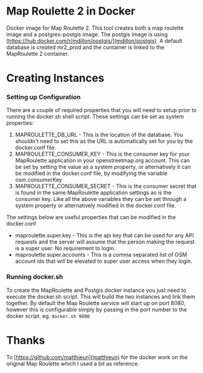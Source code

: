 # Map Roulette 2 in Docker
Docker image for Map Roulette 2. This tool creates both a map roulette image and a postgres-postgis image. The postgis image is using [https://hub.docker.com/r/mdillon/postgis/](mdillon/postgis). A default database is created mr2_prod and the container is linked to the MapRoulette 2 container.

# Creating Instances

### Setting up Configuration

There are a couple of required properties that you will need to setup prior to running the docker.sh shell script. These settings can be set as system properties:

1. MAPROULETTE_DB_URL - This is the location of the database. You shouldn't need to set this as the URL is automatically set for you by the docker.conf file. 
2. MAPROULETTE_CONSUMER_KEY - This is the consumer key for your MapRoulette application in your openstreetmap.org account. This can be set by setting the value as a system property, or alternatively it can be modified in the docker.conf file, by modifying the variable osm.consumerKey
3. MAPROULETTE_CONSUMER_SECRET - This is the consumer secret that is found in the same MapRoulette application settings as is the consumer key. Like all the above variables they can be set through a system property or alternatively modified in the docker.conf file.

The settings below are useful properties that can be modified in the docker.conf

* maproulette.super.key - This is the api key that can be used for any API requests and the server will assume that the person making the request is a super user. No requirement to login.
* maproulette.super.accounts - This is a comma separated list of OSM account ids that will be elevated to super user access when they login. 

### Running docker.sh

To create the MapRoulette and Postgis docker instance you just need to execute the docker.sh script. This will build the two instances and link them together. By default the Map Roulette service will start up on port 8080, however this is configurable simply by passing in the port number to the docker script. eg. `docker.sh 9000`

# Thanks

To [https://github.com/matthieun](matthieun) for the docker work on the original Map Roulette which I used a bit as reference.
